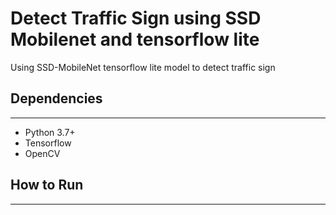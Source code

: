# Detect Traffic Sign using SSD Mobilenet and tensorflow lite 
 Using SSD-MobileNet tensorflow lite model to detect traffic sign
## Dependencies
--------------------
* Python 3.7+
* Tensorflow
* OpenCV

## How to Run
---------
